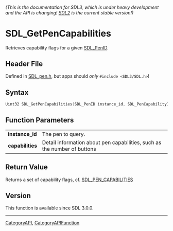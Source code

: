 ###### (This is the documentation for SDL3, which is under heavy development and the API is changing! [SDL2](https://wiki.libsdl.org/SDL2/) is the current stable version!)
# SDL_GetPenCapabilities

Retrieves capability flags for a given [SDL_PenID](SDL_PenID).

## Header File

Defined in [SDL_pen.h](https://github.com/libsdl-org/SDL/blob/main/include/SDL3/SDL_pen.h), but apps should _only_ `#include <SDL3/SDL.h>`!

## Syntax

```c
Uint32 SDL_GetPenCapabilities(SDL_PenID instance_id, SDL_PenCapabilityInfo *capabilities);

```

## Function Parameters

|                      |                                                                          |
| -------------------- | ------------------------------------------------------------------------ |
| **instance_id**      | The pen to query.                                                        |
| **capabilities**     | Detail information about pen capabilities, such as the number of buttons |

## Return Value

Returns a set of capability flags, cf.
[SDL_PEN_CAPABILITIES](SDL_PEN_CAPABILITIES)

## Version

This function is available since SDL 3.0.0.

----
[CategoryAPI](CategoryAPI), [CategoryAPIFunction](CategoryAPIFunction)

